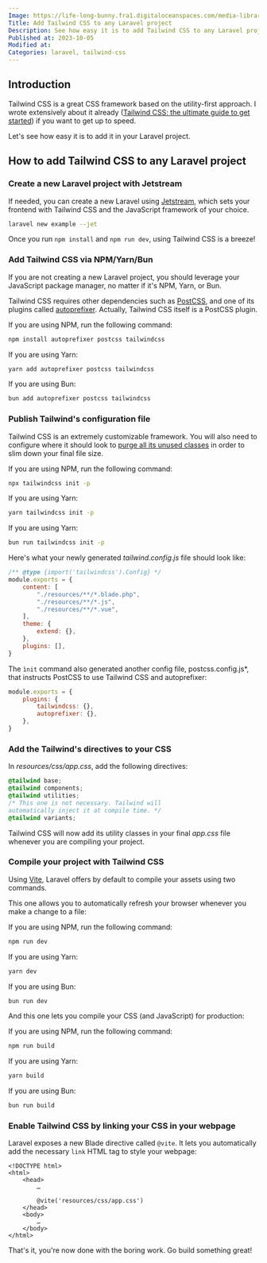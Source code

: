 ```yaml
---
Image: https://life-long-bunny.fra1.digitaloceanspaces.com/media-library/production/188/wTyOjDdruQLDLu3DcBaYGpPAucmRsJ-metadGFpbHdpbmQtY3NzLWxhcmF2ZWwuanBn-.jpg
Title: Add Tailwind CSS to any Laravel project
Description: See how easy it is to add Tailwind CSS to any Laravel project and start building an amazing user interface.
Published at: 2023-10-05
Modified at: 
Categories: laravel, tailwind-css
---
```


## Introduction

Tailwind CSS is a great CSS framework based on the utility-first approach. I wrote extensively about it already ([Tailwind CSS: the ultimate guide to get started](/tailwind-css)) if you want to get up to speed.

Let's see how easy it is to add it in your Laravel project.

## How to add Tailwind CSS to any Laravel project

### Create a new Laravel project with Jetstream

If needed, you can create a new Laravel using [Jetstream](https://jetstream.laravel.com/introduction.html), which sets your frontend with Tailwind CSS and the JavaScript framework of your choice.

```bash
laravel new example --jet
```

Once you run `npm install` and `npm run dev`, using Tailwind CSS is a breeze!

### Add Tailwind CSS via NPM/Yarn/Bun

If you are not creating a new Laravel project, you should leverage your JavaScript package manager, no matter if it's NPM, Yarn, or Bun.

Tailwind CSS requires other dependencies such as [PostCSS](https://postcss.org), and one of its plugins called [autoprefixer](https://github.com/postcss/autoprefixer). Actually, Tailwind CSS itself is a PostCSS plugin.

If you are using NPM, run the following command:

```bash
npm install autoprefixer postcss tailwindcss
```

If you are using Yarn:

```bash
yarn add autoprefixer postcss tailwindcss
```

If you are using Bun:

```bash
bun add autoprefixer postcss tailwindcss
```

### Publish Tailwind's configuration file

Tailwind CSS is an extremely customizable framework. You will also need to configure where it should look to [purge all its unused classes](https://tailwindcss.com/docs/content-configuration) in order to slim down your final file size.

If you are using NPM, run the following command:

```bash
npx tailwindcss init -p
```

If you are using Yarn:

```bash
yarn tailwindcss init -p
```

If you are using Yarn:

```bash
bun run tailwindcss init -p
```

Here's what your newly generated *tailwind.config.js* file should look like:

```js
/** @type {import('tailwindcss').Config} */
module.exports = {
    content: [
        "./resources/**/*.blade.php",
        "./resources/**/*.js",
        "./resources/**/*.vue",
    ],
    theme: {
        extend: {},
    },
    plugins: [],
}
```

The `ìnit` command also generated another config file, 
postcss.config.js*, that instructs PostCSS to use Tailwind CSS and autoprefixer:

```js
module.exports = {
    plugins: {
        tailwindcss: {},
        autoprefixer: {},
    },
}
```

### Add the Tailwind's directives to your CSS

In *resources/css/app.css*, add the following directives:

```css
@tailwind base;
@tailwind components;
@tailwind utilities;
/* This one is not necessary. Tailwind will 
automatically inject it at compile time. */
@tailwind variants;
```

Tailwind CSS will now add its utility classes in your final *app.css* file whenever you are compiling your project.

### Compile your project with Tailwind CSS

Using [Vite](https://vitejs.dev), Laravel offers by default to compile your assets using two commands.

This one allows you to automatically refresh your browser whenever you make a change to a file:

If you are using NPM, run the following command:

```bash
npm run dev
```

If you are using Yarn:

```bash
yarn dev
```

If you are using Bun:

```bash
bun run dev
```

And this one lets you compile your CSS (and JavaScript) for production:

If you are using NPM, run the following command:

```bash
npm run build
```

If you are using Yarn:

```bash
yarn build
```

If you are using Bun:

```bash
bun run build
```

### Enable Tailwind CSS by linking your CSS in your webpage

Laravel exposes a new Blade directive called `@vite`. It lets you automatically add the necessary `link` HTML tag to style your webpage:

```blade
<!DOCTYPE html>
<html>
    <head>
        …
		
        @vite('resources/css/app.css')
    </head>
    <body>
        …
    </body>
</html>
```

That's it, you're now done with the boring work. Go build something great!